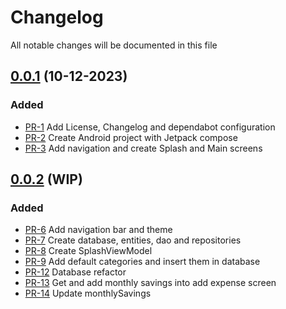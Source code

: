 # Changelog

All notable changes will be documented in this file

## [0.0.1](https://github.com/pablobascunana/androidExpenseApp/compare/eeaf058...6492155) (10-12-2023)

### Added
* [PR-1](https://github.com/pablobascunana/androidExpenseApp/pull/1) Add License, Changelog and dependabot configuration
* [PR-2](https://github.com/pablobascunana/androidExpenseApp/pull/2) Create Android project with Jetpack compose
* [PR-3](https://github.com/pablobascunana/androidExpenseApp/pull/3) Add navigation and create Splash and Main screens

## [0.0.2](https://github.com/pablobascunana/androidExpenseApp/compare/6492155...develop) (WIP)

### Added
* [PR-6](https://github.com/pablobascunana/androidExpenseApp/pull/6) Add navigation bar and theme
* [PR-7](https://github.com/pablobascunana/androidExpenseApp/pull/7) Create database, entities, dao and repositories
* [PR-8](https://github.com/pablobascunana/androidExpenseApp/pull/8) Create SplashViewModel
* [PR-9](https://github.com/pablobascunana/androidExpenseApp/pull/9) Add default categories and insert them in database
* [PR-12](https://github.com/pablobascunana/androidExpenseApp/pull/12) Database refactor
* [PR-13](https://github.com/pablobascunana/androidExpenseApp/pull/13) Get and add monthly savings into add expense screen
* [PR-14](https://github.com/pablobascunana/androidExpenseApp/pull/14) Update monthlySavings
